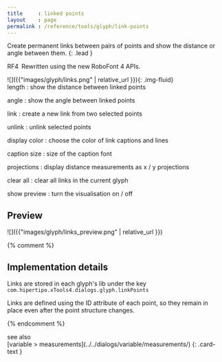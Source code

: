 ```yaml
---
title     : linked points
layout    : page
permalink : /reference/tools/glyph/link-points
---
```


Create permanent links between pairs of points and show the distance or angle between them.
{: .lead }

<span class="badge text-bg-success rounded-0">RF4</span> Rewritten using the new RoboFont 4 APIs.


<div class='row'>

<div class='col-sm-4' markdown='1'>
![]({{"images/glyph/links.png" | relative_url }}){: .img-fluid}
</div>

<div class='col-sm-8' markdown='1'>
length
: show the distance between linked points

angle
: show the angle between linked points

link
: create a new link from two selected points

unlink
: unlink selected points

display color
: choose the color of link captions and lines

caption size
: size of the caption font

projections
: display distance measurements as x / y projections

clear all
: clear all links in the current glyph

show preview
: turn the visualisation on / off
</div>

</div>


Preview
-------

![]({{"images/glyph/links_preview.png" | relative_url }})


{% comment %}

Implementation details
----------------------

Links are stored in each glyph's lib under the key `com.hipertipo.xTools4.dialogs.glyph.linkPoints`

Links are defined using the ID attribute of each point, so they remain in place even after the point structure changes.

{% endcomment %}


<div class="card text-dark bg-light my-3 rounded-0">
<div class="card-header">see also</div>
<div class="card-body" markdown='1'>
[variable > measurements](../../dialogs/variable/measurements/)
{: .card-text }
</div>
</div>

